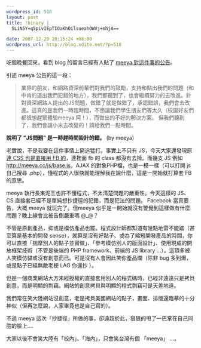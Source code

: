 ```yaml
--- 
wordpress_id: 518
layout: post
title: !binary |
  5LiN5Y+q5pivIEpTIOaKhOilsueahOWVj+mhjA==

date: 2007-12-20 20:15:24 +08:00
wordpress_url: http://blog.xdite.net/?p=518
---
```

吃個晚餐回來，看到 blog 的留言已經有人貼了 <a href="http://meeyanews.blogspot.com/2007/12/blog-post_20.html">meeya 對這件事的公告</a>。

引述 meeya 公告的這一段：
<blockquote>業界的朋友，和網路資深前輩們對我們的鼓勵，支持和點出我們的問題（和中肯的道出我們犯錯的地方），我們都聽到了，也會繼續努力的去改進。針對資深網路人提出的JS問題，做錯了就是做錯了，承認錯誤，我們會去改進。這真的是我們一時趕時間，不想讓我們學生朋友們等太久（校園好友們都很想趕緊體驗meeya 阿！），而做出的不好的解決方案。 但我們聽到了，我們會讓小米去改變的！請給我們一點時間。</blockquote><strong>說明了 "JS問題" 是一時趕時間設計的錯。</strong> (by meeya)

老實說，不是我要在這件事情上窮追猛打。事實上不只有 JS，今天大家還發現原<a href="http://veryxd.net/temp/css/">連 CSS 也是直接用 FB 的</a>，連裡面 fb 的 class 都沒有去掉。而幾支 JS 例如 <a href="http://meeya.cc/js/base.js">http://meeya.cc/js/base.js</a>，AJAX 的對象PHP檔，也是一模一樣（可以打開 js 自己搜尋 .php），懂程式的人很快就能理解我在說什麼，這是一開始就打算套 FB 的意思。

meeya 執行長東泥王也許不懂程式，不太清楚問題的嚴重性。今天這樣的 JS、CS 直接套已經不是單純想抄捷徑的犯錯，而是犯法的問題。 Facebook 當真要告，大概 meeya 就玩完了。但meeya 似乎是一開始就沒有警覺到這樣做有什麼問題？晚上線會比被告倒嚴重嗎 @_@？

不管是原創產品，抑或是模仿產品也罷。程式設計師都知道有幾點地雷不能踏（甚至算是基本的開發 sense），就算是沒有好點子、或為了縮短開發產品的時間，你可以直接「揣摩別人的點子並實做」、「參考模仿別人的版面設計」、使用現成的開放框架技術（不管是後端的 PHP framework、前端的 JS library ...）。這頂多被人笑模仿貓或沒有創意而已。可是沒有人會因此笑你產品爛（除非 bug 多到爆，或是點子已經無敵老梗 LAG 你還抄 ）。

但是一個商業網站大方未經授權的直接套用別人的程式碼時，已經非遠遠只是拷貝創意，而是明顯的剽竊。網站的創意拷貝與明顯的程式剽竊可是天差地遠。

我們常在笑大陸網站沒創意，老是拷貝美國網站的點子，畫面、排版還臨摹的十分神似（但再怎麼說，人家畢竟也是自己寫的）。

不過 meeya 這次「抄捷徑」所做的事，卻遠超於此，狠狠的甩了一巴掌在自己同胞的臉上....

大家以後不會笑大陸有「校內」、「海內」，只會笑台灣有個 「meeya」 ...。
